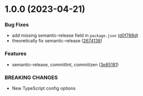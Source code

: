 # 1.0.0 (2023-04-21)


### Bug Fixes

* add missing semantic-release field in `package.json` ([d0f788d](https://github.com/aacitelli/openapi-endpoint-trim/commit/d0f788dcca410a53c34eeb1b215adee3b2aaed55))
* theoretically fix semantic-release ([2674138](https://github.com/aacitelli/openapi-endpoint-trim/commit/2674138c9ad3f0b196db04359b407d1fba1dfba8))


### Features

* semantic-release, commitlint, commitizen ([3e85181](https://github.com/aacitelli/openapi-endpoint-trim/commit/3e8518164a11122f1bc6c2b49d7ae3396aecea11))


### BREAKING CHANGES

* New TypeScript config options
